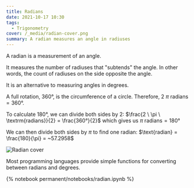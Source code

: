 ```yaml
---
title: Radians
date: 2021-10-17 10:30
tags:
  - Trigonometry
cover: /_media/radian-cover.png
summary: A radian measures an angle in radiuses
---
```


A radian is a measurement of an angle.

It measures the number of radiuses that "subtends" the angle. In other words, the count of radiuses on the side opposite the angle.

It is an alternative to measuring angles in degrees.

A full rotation, 360°, is the circumference of a circle. Therefore, $2 \ \pi \ \textrm{radians} = 360°$.

To calculate 180°, we can divide both sides by 2: $\frac{2 \ \pi \ \textrm{radians}}{2} = \frac{360°}{2}$ which gives us $\pi \ \textrm{radians} = 180°$

We can then divide both sides by $\pi$ to find one radian: $\text{radian} = \frac{180}{\pi} = ~57.2958$

![Radian cover](/_media/radian-cover.png)

Most programming languages provide simple functions for converting between radians and degrees.

 {% notebook permanent/notebooks/radian.ipynb %}